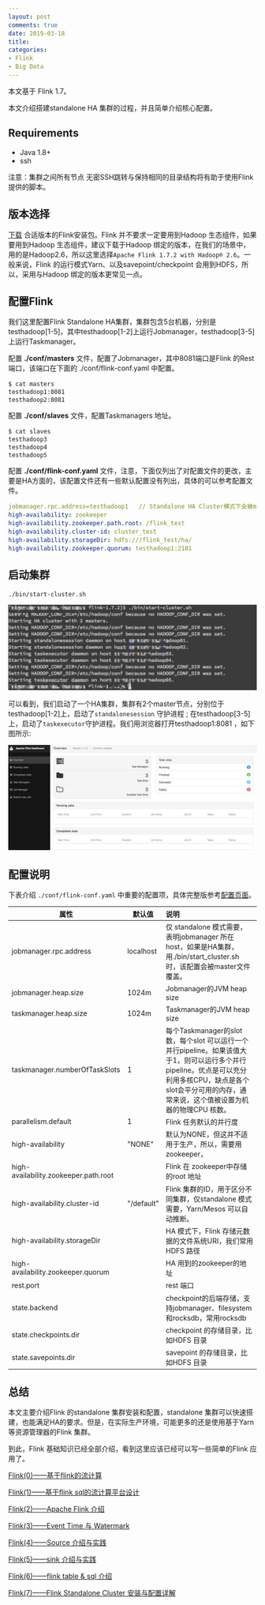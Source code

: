 ```yaml
---
layout: post
comments: true
date: 2019-03-18
title: 
categories:  
- Flink
- Big Data
---
```


本文基于 Flink 1.7。

本文介绍搭建standalone HA 集群的过程，并且简单介绍核心配置。

## Requirements

* Java 1.8+
* ssh

注意：集群之间所有节点 无密SSH跳转与保持相同的目录结构将有助于使用Flink 提供的脚本。

## 版本选择

[下载](https://flink.apache.org/downloads.html) 合适版本的Flink安装包。Flink 并不要求一定要用到Hadoop 生态组件，如果要用到Hadoop 生态组件，建议下载于Hadoop 绑定的版本，在我们的场景中，用的是Hadoop2.6，所以这里选择`Apache Flink 1.7.2 with Hadoop® 2.6`。一般来说，Flink 的运行模式Yarn、以及savepoint/checkpoint 会用到HDFS，所以，采用与Hadoop 绑定的版本更常见一点。

## 配置Flink

我们这里配置Flink Standalone HA集群，集群包含5台机器，分别是testhadoop[1-5]，其中testhadoop[1-2]上运行Jobmanager，testhadoop[3-5]上运行Taskmanager。

配置 **./conf/masters** 文件，配置了Jobmanager，其中8081端口是Flink 的Rest 端口，该端口在下面的 ./conf/flink-conf.yaml 中配置。

```shell
$ cat masters
testhadoop1:8081
testhadoop2:8081
```

配置 **./conf/slaves** 文件，配置Taskmanagers 地址。

```shell
$ cat slaves
testhadoop3
testhadoop4
testhadoop5
```

配置 **./conf/flink-conf.yaml** 文件，注意，下面仅列出了对配置文件的更改，主要是HA方面的，该配置文件还有一些默认配置没有列出，具体的可以参考配置文件。

```yaml
jobmanager.rpc.address=testhadoop1   // Standalone HA Cluster模式下会被masters文件覆盖
high-availability: zookeeper                                    
high-availability.zookeeper.path.root: /flink_test            
high-availability.cluster-id: cluster_test
high-availability.storageDir: hdfs:///flink_test/ha/
high-availability.zookeeper.quorum: testhadoop1:2181
```

## 启动集群

```shell
./bin/start-cluster.sh
```

![启动HA](../../assets/img/2019/flink-standalone-ha-start.png)

 可以看到，我们启动了一个HA集群，集群有2个master节点，分别位于testhadoop[1-2]上，启动了`standalonesession` 守护进程 ; 在testhadoop[3-5] 上，启动了`taskexecutor`守护进程。我们用浏览器打开testhadoop1:8081 ，如下图所示:

![overview](../../assets/img/2019/flink-standalone-ha-overview.png)

## 配置说明

下表介绍 `./conf/flink-conf.yaml` 中重要的配置项，具体完整版参考[配置页面](https://ci.apache.org/projects/flink/flink-docs-release-1.7/ops/config.html)。

| 属性                                  | 默认值     | 说明                                                         |
| ------------------------------------- | ---------- | :----------------------------------------------------------- |
| jobmanager.rpc.address                | localhost  | 仅 standalone 模式需要，表明jobmanager 所在host，如果是HA集群，用./bin/start_cluster.sh 时，该配置会被master文件覆盖。 |
| jobmanager.heap.size                  | 1024m      | Jobmanager的JVM heap size                                    |
| taskmanager.heap.size                 | 1024m      | Taskmanager的JVM heap size                                   |
| taskmanager.numberOfTaskSlots         | 1          | 每个Taskmanager的slot数，每个slot 可以运行一个并行pipeline。如果该值大于1，则可以运行多个并行pipeline。优点是可以充分利用多核CPU，缺点是各个slot会平分可用的内存，通常来说，这个值被设置为机器的物理CPU 核数。 |
| parallelism.default                   | 1          | Flink 任务默认的并行度                                       |
| high-availability                     | "NONE"     | 默认为NONE，但这并不适用于生产，所以，需要用zookeeper，      |
| high-availability.zookeeper.path.root |            | Flink 在 zookeeper中存储的root 地址                          |
| high-availability.cluster-id          | "/default" | Flink 集群的ID，用于区分不同集群，仅standalone 模式需要，Yarn/Mesos 可以自动推断。 |
| high-availability.storageDir          |            | HA 模式下，Flink 存储元数据的文件系统URI，我们常用HDFS 路径  |
| high-availability.zookeeper.quorum    |            | HA 用到的zookeeper的地址                                     |
| rest.port                             |            | rest 端口                                                    |
| state.backend                         |            | checkpoint的后端存储，支持jobmanager、filesystem和rocksdb，常用rocksdb |
| state.checkpoints.dir                 |            | checkpoint 的存储目录，比如HDFS 目录                         |
| state.savepoints.dir                  |            | savepoint 的存储目录，比如HDFS 目录                          |

## 总结

本文主要介绍Flink 的standalone 集群安装和配置，standalone 集群可以快速搭建，也能满足HA的要求。但是，在实际生产环境，可能更多的还是使用基于Yarn等资源管理器的Flink 集群。

到此，Flink 基础知识已经全部介绍，看到这里应该已经可以写一些简单的Flink 应用了。

[Flink(0)——基于flink的流计算](https://mp.weixin.qq.com/s/yQer9fQAyZXTaRdRhEyCDQ)

[Flink(1)——基于flink sql的流计算平台设计](https://mp.weixin.qq.com/s/8ICLIEzuGvDuzgOddXwTGg)

[Flink(2)——Apache Flink 介绍](https://mp.weixin.qq.com/s/4ySScrUpXTJoCtRP0feitg)

[Flink(3)——Event Time 与 Watermark](https://mp.weixin.qq.com/s/sJa3yGENCaDHd-LHz5jFsg)

[Flink(4)——Source 介绍与实践](https://mp.weixin.qq.com/s/jvveJR99vKQ11Jlr9mkMqA)

[Flink(5)——sink 介绍与实践](https://mp.weixin.qq.com/s/_W5uws9lFQn61VS7manFRQ)

[Flink(6)——flink table & sql 介绍](https://mp.weixin.qq.com/s/KZckw0wCuRt2O_NhmwbFkA)

[Flink(7)——Flink Standalone Cluster 安装与配置详解](.)